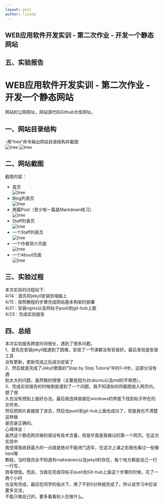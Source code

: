 ```yaml
---
layout: post
author: lizong
---
```

## WEB应用软件开发实训 - 第二次作业 - 开发一个静态网站

## 五、实验报告
# WEB应用软件开发实训 - 第二次作业 - 开发一个静态网站

网站的公网网址，网站源代码Github仓库网址。

## 一、网站目录结构
-用“tree”命令输出网站目录结构并截图  
![tree](/assets/images/tree.png)
![tree](/assets/images/tree1.png)
## 二、网站截图
截图内容：
- 首页  
![tree](/assets/images/home.png)
- Blog列表页  
![tree](/assets/images/Blog.png)
- 两篇Post（至少有一篇是Markdown练习）  
![tree](/assets/images/Post.png)
- Staff列表页  
![tree](/assets/images/Staffs.png)
- 一个Staff列表页  
![tree](/assets/images/Staff.png)
- 一个作者简介页面  
![tree](/assets/images/Writer.png)
- 一个About页面  
![tree](/assets/images/About.png)

## 三、实验过程
本次实验的过程如下:  
4/14：首先将jekyll安装到电脑上  
4/15：按照教程的步骤完成网站基本构架的部署  
4/21：安装nginx以及将帖子push到git-hub上面  
4/23：完成实验报告
## 四、总结
本次实验报告跨度时间很长，遇到了很多问题。  
1、首先在安装jekyll就遇到了困难，安装了一节课都没有安装好。最后发现是安装工具  
没有更新，更新完成之后成功安装了  
2、然后就是完成了Jekyll里面的“Step by Step Tutoria”中的1~9步，这部分没有遇  
到太大的问题，虽然做的很慢（主要是因为对ubuntu以及md的不熟悉）。  
3、完成实验报告的时候倒是遇到了一个问题，我不知道如何将截图放入网页内，想了很  
久也没有想到上面好办法。最后我选择直接在windows的界面下找到帖子所在的文件夹，  
然后把照片直接放了进去，然后也push到git-hub上面也成功了，但是我也不清楚这样做  
是否是正确的。  
心得体会：  
虽然这个静态网页做的很没有技术含量，但是毕竟是我做过的第一个网页。在这次实验中  
我觉得我收获最大的一点就是绝对不能闭门造车，在这次上课之前我也看过一些像html等  
教程，当时我完全不知道有makedown以及jekyll的存在，每个地方都是自己一行一行写，  
效率很低。而且，当我在完成将帖子push到Git-hub上面这个步骤的时候，花了一两个小时  
也没有完成，最后在同学的指点下，用了不到5分钟就完成了。所以说学习中应该要多交流，  
不能只做自己的，要多看看别人在做什么。